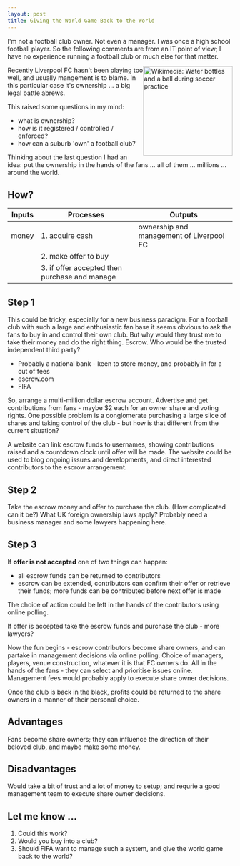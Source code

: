 ```yaml
---
layout: post
title: Giving the World Game Back to the World
---
```


I'm not a football club owner. Not even a manager. I was once a high school football player. So the following comments are from an IT point of view; I have no experience running a football club or much else for that matter.

<img src="https://upload.wikimedia.org/wikipedia/commons/thumb/f/fe/Water_bottles_and_a_ball_during_soccer_practice.jpg/800px-Water_bottles_and_a_ball_during_soccer_practice.jpg" alt="Wikimedia: Water bottles and a ball during soccer practice" width="200" style="float:right;">

Recently Liverpool FC hasn't been playing too well, and usually mangement is to blame. In this particular case it's ownership ... a big legal battle abrews.

This raised some questions in my mind:
* what is ownership?
* how is it registered / controlled / enforced?
* how can a suburb 'own' a football club?

Thinking about the last question I had an idea: put the ownership in the hands of the fans ... all of them ... millions ... around the world.

## How?

|Inputs	|Processes	|Outputs|
|-|-|-|
|money|1. acquire cash |ownership and management of Liverpool FC|
| |2. make offer to buy| |
| |3. if offer accepted then purchase and manage| |

## Step 1

This could be tricky, especially for a new business paradigm. For a football club with such a large and enthusiastic fan base it seems obvious to ask the fans to buy in and control their own club. But why would they trust me to take their money and do the right thing. Escrow. Who would be the trusted independent third party?
* Probably a national bank - keen to store money, and probably in for a cut of fees
* escrow.com
* FIFA

So, arrange a multi-million dollar escrow account. Advertise and get contributions from fans - maybe $2 each for an owner share and voting rights. One possible problem is a conglomerate purchasing a large slice of shares and taking control of the club - but how is that different from the current situation?

A website can link escrow funds to usernames, showing contributions raised and a countdown clock until offer will be made. The website could be used to blog ongoing issues and developments, and direct interested contributors to the escrow arrangement.

## Step 2

Take the escrow money and offer to purchase the club. (How complicated can it be?) What UK foreign ownership laws apply? Probably need a business manager and some lawyers happening here.

## Step 3

If **offer is not accepted** one of two things can happen:
* all escrow funds can be returned to contributors
* escrow can be extended, contributors can confirm their offer or retrieve their funds; more funds can be contributed before next offer is made

The choice of action could be left in the hands of the contributors using online polling.

If offer is accepted take the escrow funds and purchase the club - more lawyers?

Now the fun begins - escrow contributors become share owners, and can partake in management decisions via online polling. Choice of managers, players, venue construction, whatever it is that FC owners do. All in the hands of the fans - they can select and prioritise issues online. Management fees would probably apply to execute share owner decisions.

Once the club is back in the black, profits could be returned to the share owners in a manner of their personal choice.

## Advantages
Fans become share owners; they can influence the direction of their beloved club, and maybe make some money.

## Disadvantages
Would take a bit of trust and a lot of money to setup; and requrie a good management team to execute share owner decisions.

## Let me know ...
1. Could this work?
1. Would you buy into a club?
1. Should FIFA want to manage such a system, and give the world game back to the world?